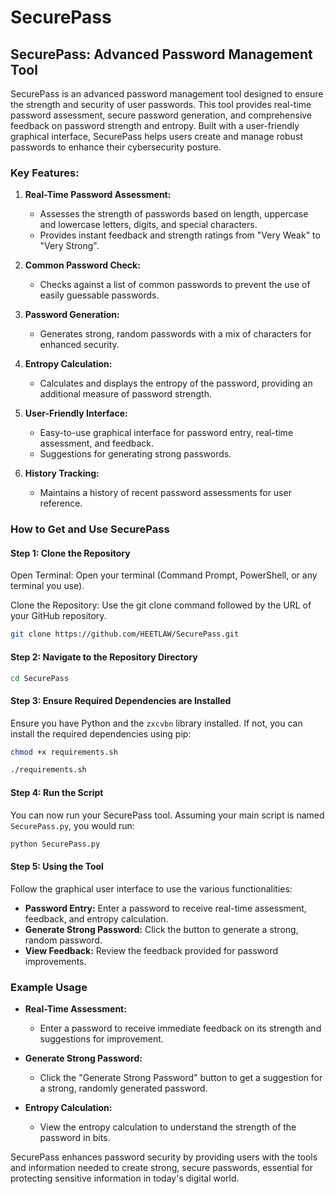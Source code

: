 # SecurePass

## SecurePass: Advanced Password Management Tool

SecurePass is an advanced password management tool designed to ensure the strength and security of user passwords. This tool provides real-time password assessment, secure password generation, and comprehensive feedback on password strength and entropy. Built with a user-friendly graphical interface, SecurePass helps users create and manage robust passwords to enhance their cybersecurity posture.

### Key Features:

1. **Real-Time Password Assessment:**
   - Assesses the strength of passwords based on length, uppercase and lowercase letters, digits, and special characters.
   - Provides instant feedback and strength ratings from "Very Weak" to "Very Strong".

2. **Common Password Check:**
   - Checks against a list of common passwords to prevent the use of easily guessable passwords.

3. **Password Generation:**
   - Generates strong, random passwords with a mix of characters for enhanced security.

4. **Entropy Calculation:**
   - Calculates and displays the entropy of the password, providing an additional measure of password strength.

5. **User-Friendly Interface:**
   - Easy-to-use graphical interface for password entry, real-time assessment, and feedback.
   - Suggestions for generating strong passwords.

6. **History Tracking:**
   - Maintains a history of recent password assessments for user reference.

### How to Get and Use SecurePass

#### Step 1: Clone the Repository

Open Terminal: Open your terminal (Command Prompt, PowerShell, or any terminal you use).

Clone the Repository: Use the git clone command followed by the URL of your GitHub repository.

```bash
git clone https://github.com/HEETLAW/SecurePass.git
```

#### Step 2: Navigate to the Repository Directory

```bash
cd SecurePass
```

#### Step 3: Ensure Required Dependencies are Installed

Ensure you have Python and the `zxcvbn` library installed. If not, you can install the required dependencies using pip:

```bash
chmod +x requirements.sh

./requirements.sh
```

#### Step 4: Run the Script

You can now run your SecurePass tool. Assuming your main script is named `SecurePass.py`, you would run:

```bash
python SecurePass.py
```

#### Step 5: Using the Tool

Follow the graphical user interface to use the various functionalities:

- **Password Entry:** Enter a password to receive real-time assessment, feedback, and entropy calculation.
- **Generate Strong Password:** Click the button to generate a strong, random password.
- **View Feedback:** Review the feedback provided for password improvements.

### Example Usage

- **Real-Time Assessment:**
  - Enter a password to receive immediate feedback on its strength and suggestions for improvement.
  
- **Generate Strong Password:**
  - Click the "Generate Strong Password" button to get a suggestion for a strong, randomly generated password.

- **Entropy Calculation:**
  - View the entropy calculation to understand the strength of the password in bits.

SecurePass enhances password security by providing users with the tools and information needed to create strong, secure passwords, essential for protecting sensitive information in today's digital world.
